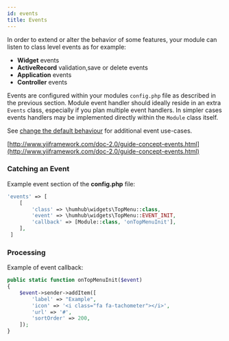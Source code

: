 ```yaml
---
id: events
title: Events
---
```



In order to extend or alter the behavior of some features, your module can listen to class level events as for example:

 - **Widget** events
 - **ActiveRecord** validation,save or delete events
 - **Application** events
 - **Controller** events
 
Events are configured within your modules `config.php` file as described in the previous section. Module event handler should ideally reside in an
extra `Events` class, especially if you plan multiple event handlers. In simpler cases events handlers may be implemented directly within the `Module` class
itself.

See [change the default behaviour](module-change-behavior.md) for additional event use-cases.

[http://www.yiiframework.com/doc-2.0/guide-concept-events.html](http://www.yiiframework.com/doc-2.0/guide-concept-events.html)

### Catching an Event

Example event section of the **config.php** file:

```php
'events' => [
    [
		'class' => \humhub\widgets\TopMenu::class, 
		'event' => \humhub\widgets\TopMenu::EVENT_INIT, 
		'callback' => [Module::class, 'onTopMenuInit'],
    ], 
 ]
```

### Processing 

Example of event callback:

```php
public static function onTopMenuInit($event)
{
    $event->sender->addItem([
        'label' => "Example",
        'icon' => '<i class="fa fa-tachometer"></i>',
        'url' => '#',
        'sortOrder' => 200,
    ]);
}
```
